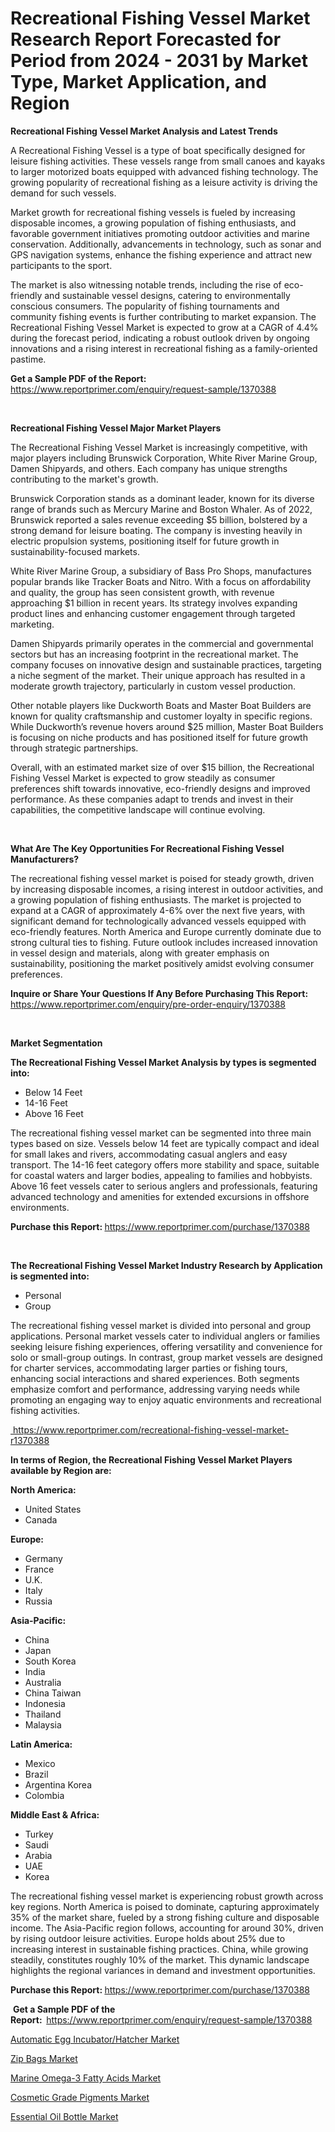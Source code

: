 <p><h1>Recreational Fishing Vessel Market Research Report Forecasted for Period from 2024 -  2031 by Market Type, Market Application, and Region</h1></p><p><strong>Recreational Fishing Vessel Market Analysis and Latest Trends</strong></p>
<p><p>A Recreational Fishing Vessel is a type of boat specifically designed for leisure fishing activities. These vessels range from small canoes and kayaks to larger motorized boats equipped with advanced fishing technology. The growing popularity of recreational fishing as a leisure activity is driving the demand for such vessels. </p><p>Market growth for recreational fishing vessels is fueled by increasing disposable incomes, a growing population of fishing enthusiasts, and favorable government initiatives promoting outdoor activities and marine conservation. Additionally, advancements in technology, such as sonar and GPS navigation systems, enhance the fishing experience and attract new participants to the sport.</p><p>The market is also witnessing notable trends, including the rise of eco-friendly and sustainable vessel designs, catering to environmentally conscious consumers. The popularity of fishing tournaments and community fishing events is further contributing to market expansion. The Recreational Fishing Vessel Market is expected to grow at a CAGR of 4.4% during the forecast period, indicating a robust outlook driven by ongoing innovations and a rising interest in recreational fishing as a family-oriented pastime.</p></p>
<p><strong>Get a Sample PDF of the Report:&nbsp;</strong> <a href="https://www.reportprimer.com/enquiry/request-sample/1370388">https://www.reportprimer.com/enquiry/request-sample/1370388</a></p>
<p>&nbsp;</p>
<p><strong>Recreational Fishing Vessel Major Market Players</strong></p>
<p><p>The Recreational Fishing Vessel Market is increasingly competitive, with major players including Brunswick Corporation, White River Marine Group, Damen Shipyards, and others. Each company has unique strengths contributing to the market's growth.</p><p>Brunswick Corporation stands as a dominant leader, known for its diverse range of brands such as Mercury Marine and Boston Whaler. As of 2022, Brunswick reported a sales revenue exceeding $5 billion, bolstered by a strong demand for leisure boating. The company is investing heavily in electric propulsion systems, positioning itself for future growth in sustainability-focused markets.</p><p>White River Marine Group, a subsidiary of Bass Pro Shops, manufactures popular brands like Tracker Boats and Nitro. With a focus on affordability and quality, the group has seen consistent growth, with revenue approaching $1 billion in recent years. Its strategy involves expanding product lines and enhancing customer engagement through targeted marketing.</p><p>Damen Shipyards primarily operates in the commercial and governmental sectors but has an increasing footprint in the recreational market. The company focuses on innovative design and sustainable practices, targeting a niche segment of the market. Their unique approach has resulted in a moderate growth trajectory, particularly in custom vessel production.</p><p>Other notable players like Duckworth Boats and Master Boat Builders are known for quality craftsmanship and customer loyalty in specific regions. While Duckworth’s revenue hovers around $25 million, Master Boat Builders is focusing on niche products and has positioned itself for future growth through strategic partnerships.</p><p>Overall, with an estimated market size of over $15 billion, the Recreational Fishing Vessel Market is expected to grow steadily as consumer preferences shift towards innovative, eco-friendly designs and improved performance. As these companies adapt to trends and invest in their capabilities, the competitive landscape will continue evolving.</p></p>
<p>&nbsp;</p>
<p><strong>What Are The Key Opportunities For Recreational Fishing Vessel Manufacturers?</strong></p>
<p><p>The recreational fishing vessel market is poised for steady growth, driven by increasing disposable incomes, a rising interest in outdoor activities, and a growing population of fishing enthusiasts. The market is projected to expand at a CAGR of approximately 4-6% over the next five years, with significant demand for technologically advanced vessels equipped with eco-friendly features. North America and Europe currently dominate due to strong cultural ties to fishing. Future outlook includes increased innovation in vessel design and materials, along with greater emphasis on sustainability, positioning the market positively amidst evolving consumer preferences.</p></p>
<p><strong>Inquire or Share Your Questions If Any Before Purchasing This Report:</strong> <a href="https://www.reportprimer.com/enquiry/pre-order-enquiry/1370388">https://www.reportprimer.com/enquiry/pre-order-enquiry/1370388</a></p>
<p>&nbsp;</p>
<p><strong>Market Segmentation</strong></p>
<p><strong>The Recreational Fishing Vessel Market Analysis by types is segmented into:</strong></p>
<p><ul><li>Below 14 Feet</li><li>14-16 Feet</li><li>Above 16 Feet</li></ul></p>
<p><p>The recreational fishing vessel market can be segmented into three main types based on size. Vessels below 14 feet are typically compact and ideal for small lakes and rivers, accommodating casual anglers and easy transport. The 14-16 feet category offers more stability and space, suitable for coastal waters and larger bodies, appealing to families and hobbyists. Above 16 feet vessels cater to serious anglers and professionals, featuring advanced technology and amenities for extended excursions in offshore environments.</p></p>
<p><strong>Purchase this Report:&nbsp;</strong><a href="https://www.reportprimer.com/purchase/1370388">https://www.reportprimer.com/purchase/1370388</a></p>
<p>&nbsp;</p>
<p><strong>The Recreational Fishing Vessel Market Industry Research by Application is segmented into:</strong></p>
<p><ul><li>Personal</li><li>Group</li></ul></p>
<p><p>The recreational fishing vessel market is divided into personal and group applications. Personal market vessels cater to individual anglers or families seeking leisure fishing experiences, offering versatility and convenience for solo or small-group outings. In contrast, group market vessels are designed for charter services, accommodating larger parties or fishing tours, enhancing social interactions and shared experiences. Both segments emphasize comfort and performance, addressing varying needs while promoting an engaging way to enjoy aquatic environments and recreational fishing activities.</p></p>
<p><a href="https://www.reportprimer.com/recreational-fishing-vessel-market-r1370388">&nbsp;https://www.reportprimer.com/recreational-fishing-vessel-market-r1370388</a></p>
<p><strong>In terms of Region, the Recreational Fishing Vessel Market Players available by Region are:</strong></p>
<p>
    <p> <strong> North America: </strong>
        <ul>
            <li>United States</li>
            <li>Canada</li>
        </ul>
        </p> 
    <p> <strong> Europe: </strong>
        <ul>
            <li>Germany</li>
            <li>France</li>
            <li>U.K.</li>
            <li>Italy</li>
            <li>Russia</li>
        </ul>
        </p> 
    <p> <strong> Asia-Pacific: </strong>
        <ul>
            <li>China</li>
            <li>Japan</li>
            <li>South Korea</li>
            <li>India</li>
            <li>Australia</li>
            <li>China Taiwan</li>
            <li>Indonesia</li>
            <li>Thailand</li>
            <li>Malaysia</li>
        </ul>
        </p> 
    <p> <strong> Latin America: </strong>
        <ul>
            <li>Mexico</li>
            <li>Brazil</li>
            <li>Argentina Korea</li>
            <li>Colombia</li>
        </ul>
        </p> 
    <p> <strong> Middle East & Africa: </strong>
        <ul>
            <li>Turkey</li>
            <li>Saudi</li>
            <li>Arabia</li>
            <li>UAE</li>
            <li>Korea</li>
        </ul>
    </p>
    </p>
<p><p>The recreational fishing vessel market is experiencing robust growth across key regions. North America is poised to dominate, capturing approximately 35% of the market share, fueled by a strong fishing culture and disposable income. The Asia-Pacific region follows, accounting for around 30%, driven by rising outdoor leisure activities. Europe holds about 25% due to increasing interest in sustainable fishing practices. China, while growing steadily, constitutes roughly 10% of the market. This dynamic landscape highlights the regional variances in demand and investment opportunities.</p></p>
<p><strong>Purchase this Report: </strong><a href="https://www.reportprimer.com/purchase/1370388">https://www.reportprimer.com/purchase/1370388</a></p>
<p>&nbsp;<strong>Get a Sample PDF of the Report:&nbsp;&nbsp;</strong><a href="https://www.reportprimer.com/enquiry/request-sample/1370388">https://www.reportprimer.com/enquiry/request-sample/1370388</a></p>
<p><strong></strong></p>
<p><p><a href="https://medium.com/@flynnsmart2022/automatic-egg-incubator-hatcher-market-market-segmentation-geographical-regions-and-market-dbb738c8f703">Automatic Egg Incubator/Hatcher Market</a></p><p><a href="https://www.linkedin.com/pulse/how-zip-bags-market-evolve-growth-analysis-year-2024-2031-8ktge">Zip Bags Market</a></p><p><a href="https://issuu.com/reportprime-2/docs/marine-omega-3-fatty-acids-market-s_3c50b5cb9ee0ac">Marine Omega-3 Fatty Acids Market</a></p><p><a href="https://issuu.com/reportprime-2/docs/cosmetic-grade-pigments-market-size_7e154022e1bc1e">Cosmetic Grade Pigments Market</a></p><p><a href="https://www.linkedin.com/pulse/global-essential-oil-bottle-market-sector2024-2031-metrics-rkkre">Essential Oil Bottle Market</a></p></p>
